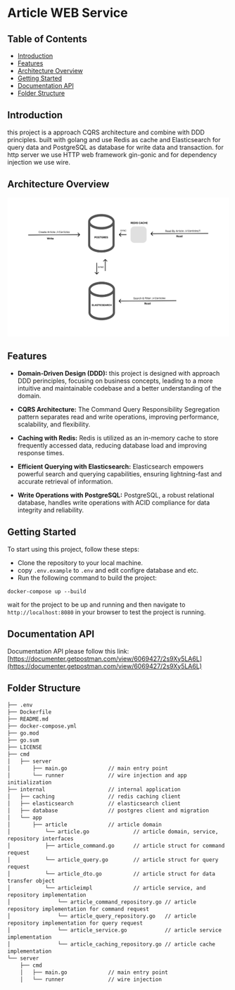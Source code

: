 # Article WEB Service


## Table of Contents

- [Introduction](#introduction)
- [Features](#features)
- [Architecture Overview](#architecture-overview)
- [Getting Started](#getting-started)
- [Documentation API](#documentation-api)
- [Folder Structure](#folder-structure)

## Introduction

this project is a approach CQRS architecture and combine with DDD principles. built with golang and use Redis as cache and Elasticsearch for query data and PostgreSQL as database for write data and transaction. 
for http server we use HTTP web framework gin-gonic and for dependency injection we use wire. 

## Architecture Overview
![Screenshot](architecture.png)


## Features

- **Domain-Driven Design (DDD):** this project is designed with approach DDD perinciples, focusing on business concepts, leading to a more intuitive and maintainable codebase and a better understanding of the domain.

- **CQRS Architecture:** The Command Query Responsibility Segregation pattern separates read and write operations, improving performance, scalability, and flexibility.

- **Caching with Redis:** Redis is utilized as an in-memory cache to store frequently accessed data, reducing database load and improving response times.

- **Efficient Querying with Elasticsearch:** Elasticsearch empowers powerful search and querying capabilities, ensuring lightning-fast and accurate retrieval of information.

- **Write Operations with PostgreSQL:** PostgreSQL, a robust relational database, handles write operations with ACID compliance for data integrity and reliability.

## Getting Started

To start using this project, follow these steps:

- Clone the repository to your local machine.
- copy `.env.example` to `.env` and edit configre database and etc.
- Run the following command to build the project:
```
docker-compose up --build
```
wait for the project to be up and running and then navigate to `http://localhost:8080` in your browser to test the project is running.

## Documentation API
Documentation API please follow this link:
[https://documenter.getpostman.com/view/6069427/2s9Xy5LA6L](https://documenter.getpostman.com/view/6069427/2s9Xy5LA6L)

## Folder Structure

```
├── .env
├── Dockerfile
├── README.md
├── docker-compose.yml
├── go.mod
├── go.sum
├── LICENSE
├── cmd
│   ├── server
│       ├── main.go             // main entry point
│       └── runner              // wire injection and app initialization
├── internal                    // internal application
│   ├── caching                 // redis caching client
│   ├── elasticsearch           // elasticsearch client
│   ├── database                // postgres client and migration
│   └── app 
│       ├── article             // article domain  
│           └── article.go              // article domain, service, repository interfaces
│           ├── article_command.go      // article struct for command request
│           └── article_query.go        // article struct for query request
│           └── article_dto.go          // article struct for data transfer object
│           └── articleimpl             // article service, and repository implementation
│               └── article_command_repository.go // article repository implementation for command request
│               └── article_query_repository.go   // article repository implementation for query request
│               └── article_service.go            // article service implementation
│               └── article_caching_repository.go // article cache implementation 
└── server
    ├── cmd
    │   ├── main.go             // main entry point
    │   └── runner              // wire injection